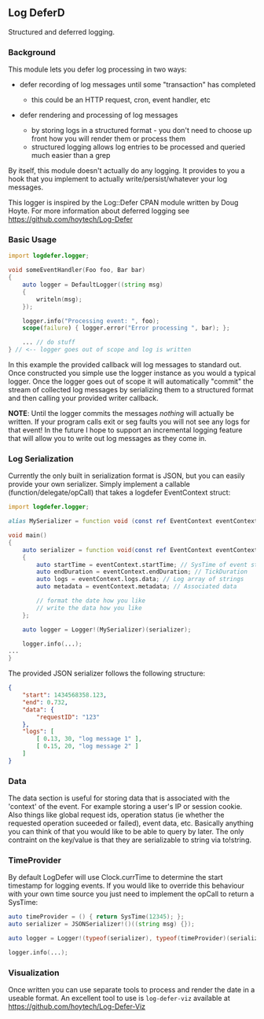 ## Log DeferD

Structured and deferred logging.

### Background

This module lets you defer log processing in two ways:

* defer recording of log messages until some "transaction" has completed
  * this could be an HTTP request, cron, event handler, etc

* defer rendering and processing of log messages
  * by storing logs in a structured format - you don't need to choose up front how you will render them or process them
  * structured logging allows log entries to be processed and queried much easier than a grep

By itself, this module doesn't actually do any logging.  It provides to you a hook that you implement to actually write/persist/whatever your log messages.

This logger is inspired by the Log::Defer CPAN module written by Doug Hoyte. For more information about deferred logging see https://github.com/hoytech/Log-Defer

### Basic Usage

```d
import logdefer.logger;

void someEventHandler(Foo foo, Bar bar)
{
    auto logger = DefaultLogger((string msg)
    {
        writeln(msg);
    });

    logger.info("Processing event: ", foo);
    scope(failure) { logger.error("Error processing ", bar); };

    ... // do stuff
} // <-- logger goes out of scope and log is written
```

In this example the provided callback will log messages to standard out.  Once constructed you simple use the logger instance as you would a typical logger.  Once the logger goes out of scope it will automatically "commit" the stream of collected log messages by serializing them to a structured format and then calling your provided writer callback.

**NOTE**: Until the logger commits the messages *nothing* will actually be written.  If your program calls exit or seg faults you will not see any logs for that event!  In the future I hope to support an incremental logging feature that will allow you to write out log messages as they come in.

### Log Serialization

Currently the only built in serialization format is JSON, but you can easily provide your own serializer.  Simply implement a callable (function/delegate/opCall) that takes a logdefer EventContext struct:

```d
import logdefer.logger;

alias MySerializer = function void (const ref EventContext eventContext);

void main()
{
    auto serializer = function void(const ref EventContext eventContext)
    {
        auto startTime = eventContext.startTime; // SysTime of event start
        auto endDuration = eventContext.endDuration; // TickDuration
        auto logs = eventContext.logs.data; // Log array of strings
        auto metadata = eventContext.metadata; // Associated data

        // format the date how you like
        // write the data how you like
    };

    auto logger = Logger!(MySerializer)(serializer);

    logger.info(...);
...
}
```

The provided JSON serializer follows the following structure:

```json
{
    "start": 1434568358.123,
    "end": 0.732,
    "data": {
        "requestID": "123"
    },
    "logs": [
        [ 0.13, 30, "log message 1" ],
        [ 0.15, 20, "log message 2" ]
    ]
}

```

### Data

The data section is useful for storing data that is associated with the 'context' of the event.  For example storing a user's IP or session cookie.  Also things like global request ids, operation status (ie whether the requested operation suceeded or failed), event data, etc.  Basically anything you can think of that you would like to be able to query by later.  The only contraint on the key/value is that they are serializable to string via to!string.


### TimeProvider

By default LogDefer will use Clock.currTime to determine the start timestamp for logging events.  If you would like to override this behaviour with your own time source you just need to implement the opCall to return a SysTime:

```d
auto timeProvider = () { return SysTime(12345); };
auto serializer = JSONSerializer!()((string msg) {});

auto logger = Logger!(typeof(serializer), typeof(timeProvider)(serializer, timeProvider);

logger.info(...);

```

### Visualization

Once written you can use separate tools to process and render the date in a useable format.  An excellent tool to use is `log-defer-viz` available at https://github.com/hoytech/Log-Defer-Viz
